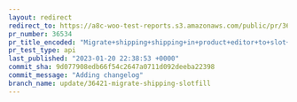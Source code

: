 ```yaml
---
layout: redirect
redirect_to: https://a8c-woo-test-reports.s3.amazonaws.com/public/pr/36534/api/index.html
pr_number: 36534
pr_title_encoded: "Migrate+shipping+shipping+in+product+editor+to+slot+fill"
pr_test_type: api
last_published: "2023-01-20 22:38:53 +0000"
commit_sha: 9d077908edb66f54c2647a0711d092deeba22398
commit_message: "Adding changelog"
branch_name: update/36421-migrate-shipping-slotfill
---
```


